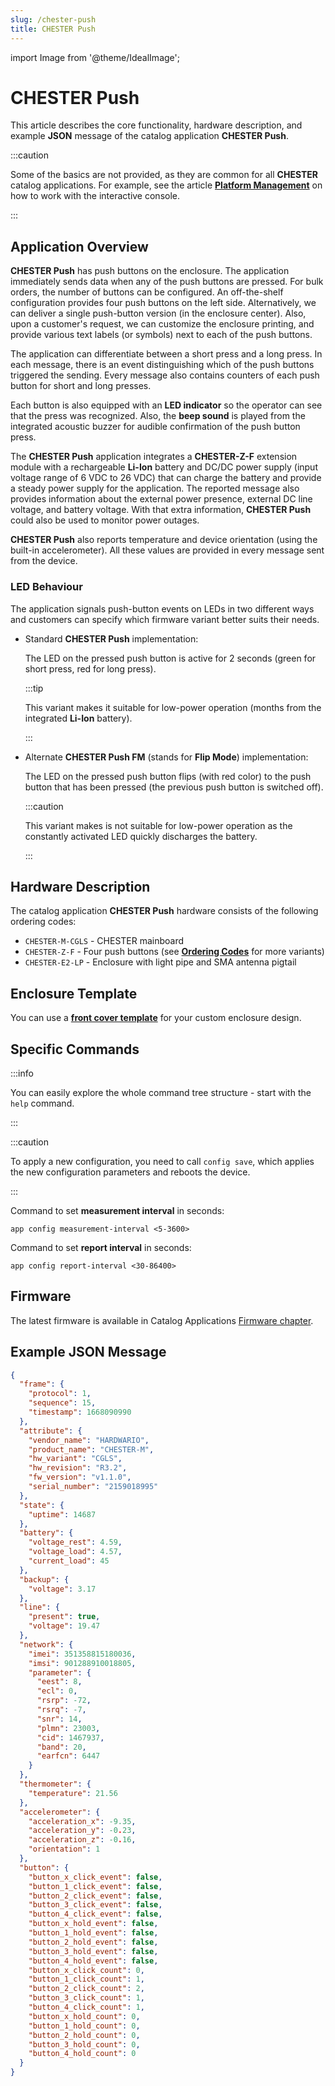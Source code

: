 ```yaml
---
slug: /chester-push
title: CHESTER Push
---
```

import Image from '@theme/IdealImage';

# CHESTER Push

This article describes the core functionality, hardware description, and example **JSON** message of the catalog application **CHESTER Push**.

:::caution

Some of the basics are not provided, as they are common for all **CHESTER** catalog applications. For example, see the article [**Platform Management**](../platform-management/index.md) on how to work with the interactive console.

:::

## Application Overview

**CHESTER Push** has push buttons on the enclosure. The application immediately sends data when any of the push buttons are pressed. For bulk orders, the number of buttons can be configured. An off-the-shelf configuration provides four push buttons on the left side. Alternatively, we can deliver a single push-button version (in the enclosure center). Also, upon a customer's request, we can customize the enclosure printing, and provide various text labels (or symbols) next to each of the push buttons.

The application can differentiate between a short press and a long press. In each message, there is an event distinguishing which of the push buttons triggered the sending. Every message also contains counters of each push button for short and long presses.

Each button is also equipped with an **LED indicator** so the operator can see that the press was recognized. Also, the **beep sound** is played from the integrated acoustic buzzer for audible confirmation of the push button press.

The **CHESTER Push** application integrates a **CHESTER-Z-F** extension module with a rechargeable **Li-Ion** battery and DC/DC power supply (input voltage range of 6 VDC to 26 VDC) that can charge the battery and provide a steady power supply for the application. The reported message also provides information about the external power presence, external DC line voltage, and battery voltage. With that extra information, **CHESTER Push** could also be used to monitor power outages.

**CHESTER Push** also reports temperature and device orientation (using the built-in accelerometer). All these values are provided in every message sent from the device.

### LED Behaviour

The application signals push-button events on LEDs in two different ways and customers can specify which firmware variant better suits their needs.

- Standard **CHESTER Push** implementation:

  The LED on the pressed push button is active for 2 seconds (green for short press, red for long press).

  :::tip

  This variant makes it suitable for low-power operation (months from the integrated **Li-Ion** battery).

  :::

- Alternate **CHESTER Push FM** (stands for **Flip Mode**) implementation:

  The LED on the pressed push button flips (with red color) to the push button that has been pressed (the previous push button is switched off).

  :::caution

  This variant makes is not suitable for low-power operation as the constantly activated LED quickly discharges the battery.

  :::

## Hardware Description

The catalog application **CHESTER Push** hardware consists of the following ordering codes:

* `CHESTER-M-CGLS` - CHESTER mainboard
* `CHESTER-Z-F` - Four push buttons (see [**Ordering Codes**](../ordering-codes.md#chester-z) for more variants)
* `CHESTER-E2-LP` - Enclosure with light pipe and SMA antenna pigtail

## Enclosure Template

You can use a [**front cover template**](pathname:///download/hio-enclosure-4push-130x175-cmyk.pdf) for your custom enclosure design.

## Specific Commands

:::info

You can easily explore the whole command tree structure - start with the `help` command.

:::

:::caution

To apply a new configuration, you need to call `config save`, which applies the new configuration parameters and reboots the device.

:::

Command to set **measurement interval** in seconds:

```
app config measurement-interval <5-3600>
```

Command to set **report interval** in seconds:

```
app config report-interval <30-86400>
```

## Firmware

The latest firmware is available in Catalog Applications [Firmware chapter](index.md#application-firmware).

## Example JSON Message

```json
{
  "frame": {
    "protocol": 1,
    "sequence": 15,
    "timestamp": 1668090990
  },
  "attribute": {
    "vendor_name": "HARDWARIO",
    "product_name": "CHESTER-M",
    "hw_variant": "CGLS",
    "hw_revision": "R3.2",
    "fw_version": "v1.1.0",
    "serial_number": "2159018995"
  },
  "state": {
    "uptime": 14687
  },
  "battery": {
    "voltage_rest": 4.59,
    "voltage_load": 4.57,
    "current_load": 45
  },
  "backup": {
    "voltage": 3.17
  },
  "line": {
    "present": true,
    "voltage": 19.47
  },
  "network": {
    "imei": 351358815180036,
    "imsi": 901288910018805,
    "parameter": {
      "eest": 8,
      "ecl": 0,
      "rsrp": -72,
      "rsrq": -7,
      "snr": 14,
      "plmn": 23003,
      "cid": 1467937,
      "band": 20,
      "earfcn": 6447
    }
  },
  "thermometer": {
    "temperature": 21.56
  },
  "accelerometer": {
    "acceleration_x": -9.35,
    "acceleration_y": -0.23,
    "acceleration_z": -0.16,
    "orientation": 1
  },
  "button": {
    "button_x_click_event": false,
    "button_1_click_event": false,
    "button_2_click_event": false,
    "button_3_click_event": false,
    "button_4_click_event": false,
    "button_x_hold_event": false,
    "button_1_hold_event": false,
    "button_2_hold_event": false,
    "button_3_hold_event": false,
    "button_4_hold_event": false,
    "button_x_click_count": 0,
    "button_1_click_count": 1,
    "button_2_click_count": 2,
    "button_3_click_count": 1,
    "button_4_click_count": 1,
    "button_x_hold_count": 0,
    "button_1_hold_count": 0,
    "button_2_hold_count": 0,
    "button_3_hold_count": 0,
    "button_4_hold_count": 0
  }
}
```
